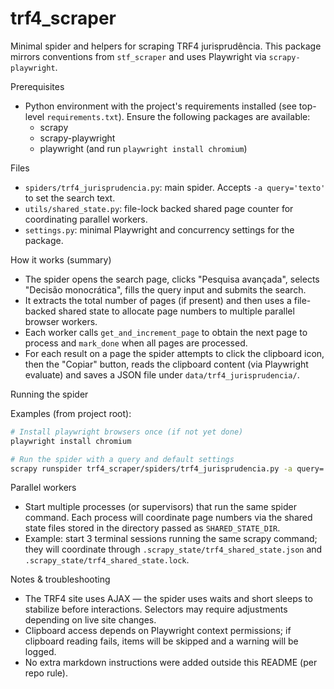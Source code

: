 # trf4_scraper

Minimal spider and helpers for scraping TRF4 jurisprudência. This package mirrors conventions from `stf_scraper` and uses Playwright via `scrapy-playwright`.

Prerequisites
- Python environment with the project's requirements installed (see top-level `requirements.txt`). Ensure the following packages are available:
  - scrapy
  - scrapy-playwright
  - playwright (and run `playwright install chromium`)

Files
- `spiders/trf4_jurisprudencia.py`: main spider. Accepts `-a query='texto'` to set the search text.
- `utils/shared_state.py`: file-lock backed shared page counter for coordinating parallel workers.
- `settings.py`: minimal Playwright and concurrency settings for the package.

How it works (summary)
- The spider opens the search page, clicks "Pesquisa avançada", selects "Decisão monocrática", fills the query input and submits the search.
- It extracts the total number of pages (if present) and then uses a file-backed shared state to allocate page numbers to multiple parallel browser workers.
- Each worker calls `get_and_increment_page` to obtain the next page to process and `mark_done` when all pages are processed.
- For each result on a page the spider attempts to click the clipboard icon, then the "Copiar" button, reads the clipboard content (via Playwright evaluate) and saves a JSON file under `data/trf4_jurisprudencia/`.

Running the spider

Examples (from project root):

```bash
# Install playwright browsers once (if not yet done)
playwright install chromium

# Run the spider with a query and default settings
scrapy runspider trf4_scraper/spiders/trf4_jurisprudencia.py -a query='seu texto aqui' -s SHARED_STATE_DIR=.scrapy_state
```

Parallel workers
- Start multiple processes (or supervisors) that run the same spider command. Each process will coordinate page numbers via the shared state files stored in the directory passed as `SHARED_STATE_DIR`.
- Example: start 3 terminal sessions running the same scrapy command; they will coordinate through `.scrapy_state/trf4_shared_state.json` and `.scrapy_state/trf4_shared_state.lock`.

Notes & troubleshooting
- The TRF4 site uses AJAX — the spider uses waits and short sleeps to stabilize before interactions. Selectors may require adjustments depending on live site changes.
- Clipboard access depends on Playwright context permissions; if clipboard reading fails, items will be skipped and a warning will be logged.
- No extra markdown instructions were added outside this README (per repo rule).

